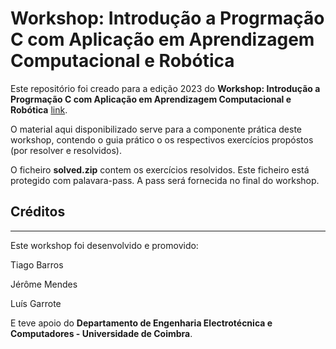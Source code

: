 # Workshop: Introdução a Progrmação C com Aplicação em Aprendizagem Computacional e Robótica

Este repositório foi creado para a edição 2023 do **Workshop: Introdução a Progrmação C com Aplicação em Aprendizagem Computacional e Robótica** [link](https://workshop-c.deec.uc.pt). 

O material aqui disponibilizado serve para a componente prática deste workshop, contendo o guia prático o os respectivos exercícios propóstos (por resolver e resolvidos).

O ficheiro **solved.zip** contem os exercícios resolvidos. Este ficheiro  está protegido com palavara-pass. A pass será fornecida no final do workshop. 

## Créditos
-----------
Este workshop foi desenvolvido e promovido: 

Tiago Barros

Jérôme Mendes

Luís Garrote

E teve apoio do **Departamento de Engenharia Electrotécnica e Computadores - Universidade de Coimbra**. 